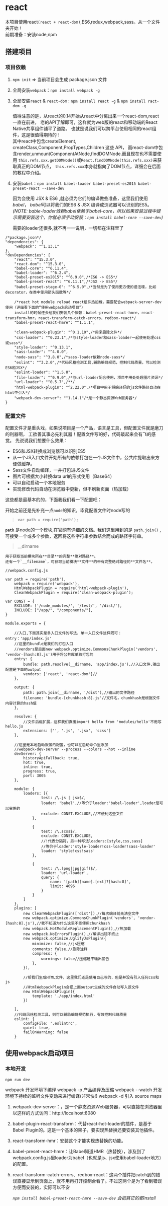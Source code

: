 # react

 本项目使用react`(react + react-dom)`,ES6,redux,webpack,sass。从一个文件夹开始！  
前期准备：安装node,npm

## 搭建项目

### 项目依赖

1. `npm init` => 当前项目会生成 package.json 文件
2. 全局安装`webpack`：`npm install webpack -g`
3. 全局安装`react` & `react-dom` : `npm install react -g` & `npm install ract-dom -g`

    值得注意的是，从react的0.14开始从react中分离出来一个react-dom,react一直在前进，
    老的API了解即可，这样就为web版的react和移动端的React Native共享组件铺平了道路。
    也就是说我们可以跨平台使用相同的react组件，这是很值得期待的！  
    其中react中包含createElement, createClass,Component,PropTypes,Children 这些 API，
    而react-dom中包含render,unmountComponentAtNode,findDOMNode.而且现在也不需要使用
    `this.refs.xxx.getDOMNode()`或`React.findDOMNode(this.refs.xxx)`来获取真正的DOM节点，
    `this.refs.xxx`本身就指向了DOM节点，详细会在后面的教程中介绍。

3. 安装`babel`：`npm install babel-loader babel-preset-es2015 babel-preset-react --save-dev`

    因为会使用 JSX & ES6 ,就必须为它们的编译做些准备，这里我们使用*babel*，
    *babel*可以将我们的ES6 & JSX 编译成浏览器可以识别的ES5。
    *(NOTE: bable-loader依赖babel依赖于babel-core，所以如果安装过程中提示需要安装这个，你就必须手动安装：`npm install babel-core --save-dev`)*  

    需要的loader还很多,就不再一一说明，一切都在注释里了

```
/*package.json*/
"dependencies": {
    "webpack": "^1.13.1"
},
"devDependencies": {
    "react": "^15.3.0",
    "react-dom": "^15.3.0",
    "babel-core": "^6.11.4",
    "babel-loader": "^6.2.4",
    "babel-preset-es2015": "^6.9.0",/*ES6 -> ES5*/
    "babel-preset-react": "^6.11.1",/*JSX -> ES5*/
    "babel-preset-stage-0": "^6.5.0",/*当然是为了使用更方便的语法喽，比如decorator，在类中使用箭头函数等*/

    /*react hot module reload react组件热加载，需要配合webpack-server-dev使用（详细看下面的“使用webpack启动项目”）
    install的时候还会给我们安装几个依赖：babel-preset-react-hmre，react-transform-hmr，react-transform-catch-errors，redbox-react*/
    "babel-preset-react-hmre": "^1.1.1",

    "clean-webpack-plugin": "^0.1.10",/*用来删除文件*/
    "css-loader": "^0.23.1",/*与style-loader和sass-loader一起使用处理css或sass*/
    "style-loader": "^0.13.1",
    "sass-loader": "^4.0.0",
    "node-sass": "^3.8.0",/*sass-loader依赖node-sass*/
    "eslint": "^3.2.0",/*代码风格检测工具,辅助编码规范，控制代码质量，可以检测ES6和JSX*/
    "eslint-loader": "^1.5.0",
    "file-loader": "^0.9.0",/*与url-loader配合使用，项目中用处处理图片资源*/
    "url-loader": "^0.5.7",/**/
    "html-webpack-plugin": "^2.22.0",/*项目中用于将编译好的js文件路径自动在html中引入*/
    "webpack-dev-server": "^1.14.1"/*是一个静态资源Web服务器*/
}
 ```

### 配置文件

配置文件才是重头戏，如果说项目是一个产品，语言是工具，但配置文件就是磨刀的利器啊，
工欲善其事必先利其器！配置文件写的好，代码敲起来会有飞的感觉。
先说说我们想要什么效果：
- ES6和JSX转换成浏览器可以识别ES5
- 从一个JS入口文件开始所有的依赖打包在一个JS文件中，公共库提取出来方便做缓存。
- Sass文件自动编译，一并打包进JS文件
- 图片可根据大小转换data url的形式使用（Base64）
- 可以自动启动一个本地服务
- 实现修改代码自动在浏览器中更新，但不刷新页面（热加载）

这些都是最基本的的，下面我我们看一下配置吧：

开始之前还是先补充一点`node`的知识，毕竟配置文件时node写的

> `var path = require('path');`

[ **`path`** ](https://nodejs.org/docs/latest-v5.x/api/path.html)
是node的一个模块,在官网有详细的文档。我们这里用到的是 `path.join()` ,
可接受一个或多个参数，返回将这些字符串参数结合而成的路径字符串。

> __dirname

    用于获取当前模块所在**目录**的完整**绝对路径**。  
    还有一个`__filename`，可获取当前模块**文件**的带有完整绝对路径的**文件名**。

```
//webpack.config.js

var path = require('path'),
    webpack = require('webpack'),
    HtmlWebpackPlugin = require('html-webpack-plugin'),
    CleanWebpackPlugin = require('clean-webpack-plugin');

var CONST = {
    EXCLUDE: ['/node_modules/', '/test/', '/dist/'],
    INCLUDE: ["/app/", "/components/"],
}

module.exports = {

    //入口,下面其实是多入口文件的写法，单一入口文件这样既可：entry：'app/index.js'
    //这里的bundle是我们的打包入口
    //vendors是后面new webpack.optimize.CommonsChunkPlugin('vendors', 'vendor-[hash:8].js')用于将公共库单独打包的
    entry: {
        bundle: path.resolve(__dirname, 'app/index.js'),//入口文件,输出配置是下面的output
        vendors: ['react', 'react-dom']//
    },

    output: {
        path: path.join(__dirname, '/dist'),//输出的文件路径
        filename: 'bundle-[chunkhash:8].js'//文件名，chunkhash是根据文件内容计算的hash值
    },

    resolve: {
        //文件后缀扩展，这样我们直接import hello from 'modules/hello'不用写hello.js
        extensions: ['', '.js', '.jsx', 'scss']
    },

    //这里是本地启动服务的配置，也可以在启动命令里添加
    //webpack-dev-server --process --colors --hot --inline
    devServer: {
        historyApiFallback: true,
        hot: true,
        inline: true,
        progress: true,
        port: 3005
    },

    module: {
        loaders: [{
                test: /\.js | jsx$/,
                loader: 'babel',//等价于loader:'babel-loader',loader是可以省略的
                exclude: CONST.EXCLUDE,//不便利这些文件
            },

            {
                test: /\.scss$/,
                exclude: CONST.EXCLUDE,
                //!代表分隔符，另一种写法loaders:[style,css,sass]
                //等价于loader:'style-loader!css-loader!sass-loader'
                loader: 'style!css!sass'
            },

            {
                test: /\.(png|jpg|gif)$/,
                loader: 'url-loader',
                query: {
                    name: '[path][name].[ext]?[hash:8]',
                    limit: 4096
                }
            }
        ]
    },
    plugins: [
        new CleanWebpackPlugin(['dist']),//每次编译前先清空文件
        new webpack.optimize.CommonsChunkPlugin('vendors', 'vendor-[hash:8].js'),//我不知道为什么这里不能使用chunkhash
        new webpack.HotModuleReplacementPlugin(),//热加载
        new webpack.NoErrorsPlugin(),//编译出错不终止
        new webpack.optimize.UglifyJsPlugin({
            minimize: false,//js压缩
            comments: false,//删除注释
            compress: {
                warnings: false//压缩是不输出警告
            },
        }),

        //帮我们生成HTML文件，这里我们还是使用自己写的，但是并没有引入任何css和js
        //HtmlWebpackPlugin会把上面output生成的文件自动写入该文件
        new HtmlWebpackPlugin({
            template: './app/index.html'
        })

    ],
    //代码风格检测工具，则可以辅助编码规范执行，有效控制代码质量
    eslint: {
        configFile: '.eslintrc',
        quiet: true,
        failOnWarning: false
    }
```

## 使用webpack启动项目

### 本地开发

`npm run dev`

webpack 开发环境下编译
webpack -p 产品编译及压缩
webpack --watch 开发环境下持续的监听文件变动来进行编译(非常快!)
webpack -d 引入 source maps


1. webpack-dev-server：，是一个静态资源Web服务器，可以直接在浏览器里以这样的方式访问：http://localhost:8080

2. babel-plugin-react-transform：代替react-hot-loader的插件，是基于Babel Plugin的。这是一个基本的架子，要实现热替换还要安装其他插件。

3. react-transform-hmr：安装这个才能实现热替换的功能。

4. babel-preset-react-hmre：让Babel知道HMR（热替换），涉及到了webpack.config.js里loader为babel（也就是js、jsx使用babel-loader地方）的配置。

5. react-transform-catch-errors、redbox-react：这两个插件把catch到的错误直接显示到页面上，就不用再打开控制台看了。不过这两个是为了看到错误方便而安装的，实际可以不安

    *`npm install babel-preset-react-hmre --save-dev` 会把其它的都install*
